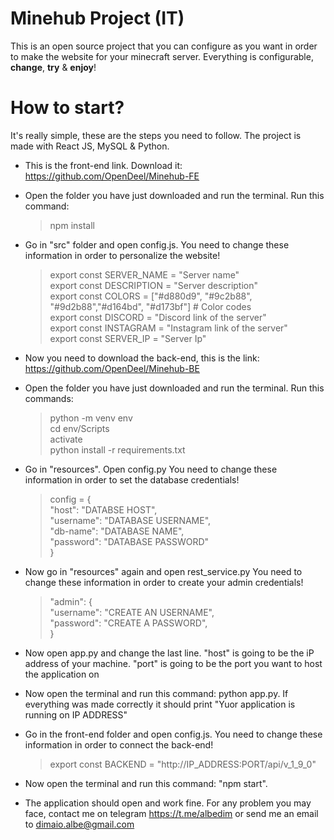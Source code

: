 # Minehub Project (IT)

This is an open source project that you can configure as you want in order to make the website for your minecraft server.
Everything is configurable, **change**, **try** & **enjoy**!

# How to start?

It's really simple, these are the steps you need to follow.
The project is made with React JS, MySQL & Python.

- This is the front-end link. Download it: https://github.com/OpenDeel/Minehub-FE

- Open the folder you have just downloaded and run the terminal. Run this command:
  > npm install

- Go in "src" folder and open config.js. You need to change these information in order to personalize the website!
  > export const SERVER_NAME = "Server name"<br>
  > export const DESCRIPTION = "Server description"<br>
  > export const COLORS = ["#d880d9", "#9c2b88", "#9d2b88","#d164bd", "#d173bf"] # Color codes<br>
  > export const DISCORD = "Discord link of the server"<br>
  > export const INSTAGRAM = "Instagram link of the server"<br>
  > export const SERVER_IP = "Server Ip"<br>
  
- Now you need to download the back-end, this is the link: https://github.com/OpenDeel/Minehub-BE
  
- Open the folder you have just downloaded and run the terminal. Run this commands:
  > python -m venv env<br>
  > cd env/Scripts<br>
  > activate<br>
  > python install -r requirements.txt
  
- Go in "resources". Open config.py You need to change these information in order to set the database credentials!
  > config = {<br>
  >  "host": "DATABSE HOST",<br>
  >  "username": "DATABASE USERNAME",<br>
  >  "db-name": "DATABASE NAME",<br>
  >  "password": "DATABASE PASSWORD"<br>
  >}
  
- Now go in "resources" again and open rest_service.py You need to change these information in order to create your admin credentials!
  >  "admin": {<br>
  >    "username": "CREATE AN USERNAME",<br>
  >    "password": "CREATE A PASSWORD",<br>
  >}
  
- Now open app.py and change the last line. "host" is going to be the iP address of your machine. "port" is going to be the port you want to host the application on

- Now open the terminal and run this command: python app.py. If everything was made correctly it should print "Yuor application is running on IP ADDRESS"

- Go in the front-end folder and open config.js. You need to change these information in order to connect the back-end!
  > export const BACKEND = "http://IP_ADDRESS:PORT/api/v_1_9_0"<br>
  
- Now open the terminal and run this command: "npm start".

- The application should open and work fine. For any problem you may face, contact me on telegram https://t.me/albedim or send me an email to dimaio.albe@gmail.com
  


  

